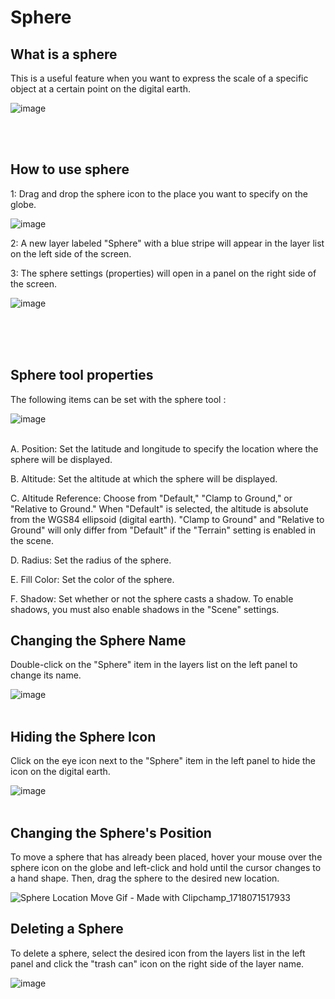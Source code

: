 # Sphere

## What is a sphere

This is a useful feature when you want to express the scale of a specific object at a certain point on the digital earth.

![image](https://github.com/CS-eukarya/User-Manual-English-/assets/154571156/7e671ab0-93b9-4abf-abd9-8a2a2296c20f)


<br>
<br>

## How to use sphere

1: Drag and drop the sphere icon to the place you want to specify on the globe.

![image](https://github.com/CS-eukarya/User-Manual-English-/assets/154571156/1b7f0b99-5b1a-46c2-b797-8e3397b48983)

2: A new layer labeled "Sphere" with a blue stripe will appear in the layer list on the left side of the screen.

3: The sphere settings (properties) will open in a panel on the right side of the screen.

![image](https://github.com/CS-eukarya/User-Manual-English-/assets/154571156/a3686758-c922-400e-b039-fa0fe79e129d)

<br>
<br>
<br>

## Sphere tool properties

The following items can be set with the sphere tool :

![image](https://github.com/CS-eukarya/User-Manual-English-/assets/154571156/63ab4c18-9495-4ed9-af5a-17cfabd1c601)
 <br>
<br>
 
A. Position: Set the latitude and longitude to specify the location where the sphere will be displayed.

B. Altitude: Set the altitude at which the sphere will be displayed.

C. Altitude Reference: Choose from "Default," "Clamp to Ground," or "Relative to Ground." When "Default" is selected, the altitude is absolute from the WGS84 ellipsoid (digital earth). "Clamp to Ground" and "Relative to Ground" will only differ from "Default" if the "Terrain" setting is enabled in the scene.

D. Radius: Set the radius of the sphere.

E. Fill Color: Set the color of the sphere.

F. Shadow: Set whether or not the sphere casts a shadow. To enable shadows, you must also enable shadows in the "Scene" settings.

## Changing the Sphere Name

Double-click on the "Sphere" item in the layers list on the left panel to change its name.

![image](https://github.com/CS-eukarya/User-Manual-English-/assets/154571156/6103402f-d401-4e04-a970-619a723207d6)
<br>
<br>

## Hiding the Sphere Icon

Click on the eye icon next to the "Sphere" item in the left panel to hide the icon on the digital earth.

![image](https://github.com/CS-eukarya/User-Manual-English-/assets/154571156/ce137854-7e86-48f8-b2b4-93930a88eaac)
<br>
<br>

## Changing the Sphere's Position

To move a sphere that has already been placed, hover your mouse over the sphere icon on the globe and left-click and hold until the cursor changes to a hand shape. Then, drag the sphere to the desired new location.

![Sphere Location Move Gif - Made with Clipchamp_1718071517933](https://github.com/CS-eukarya/User-Manual-English-/assets/154571156/16de72d7-898e-40d3-998c-504261f35a0a)

## Deleting a Sphere

To delete a sphere, select the desired icon from the layers list in the left panel and click the "trash can" icon on the right side of the layer name.

![image](https://github.com/CS-eukarya/User-Manual-English-/assets/154571156/0bd57562-9cbd-476c-92a8-2220bc4962e1)
